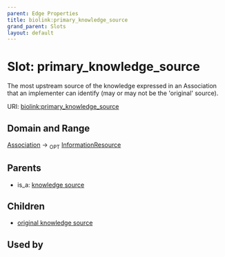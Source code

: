 ```yaml
---
parent: Edge Properties
title: biolink:primary_knowledge_source
grand_parent: Slots
layout: default
---
```


# Slot: primary_knowledge_source


The most upstream source of the knowledge expressed in an Association that an implementer can identify (may or may not be the 'original' source).

URI: [biolink:primary_knowledge_source](https://w3id.org/biolink/vocab/primary_knowledge_source)

## Domain and Range

[Association](Association.md) ->  <sub>OPT</sub> [InformationResource](InformationResource.md)

## Parents

 *  is_a: [knowledge source](knowledge_source.md)

## Children

 *  [original knowledge source](original_knowledge_source.md)

## Used by

